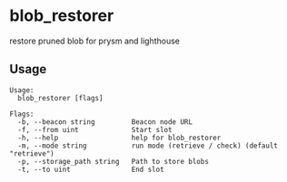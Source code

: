 # blob_restorer
restore pruned blob for prysm and lighthouse

## Usage

```
Usage:
  blob_restorer [flags]

Flags:
  -b, --beacon string         Beacon node URL
  -f, --from uint             Start slot
  -h, --help                  help for blob_restorer
  -m, --mode string           run mode (retrieve / check) (default "retrieve")
  -p, --storage_path string   Path to store blobs
  -t, --to uint               End slot
```